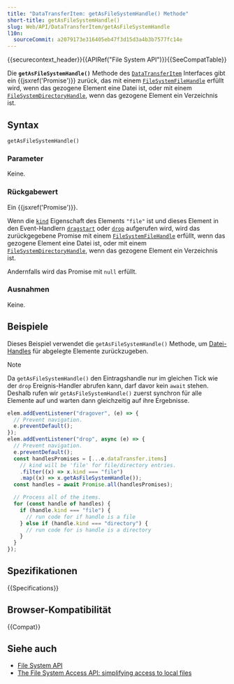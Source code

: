 ```yaml
---
title: "DataTransferItem: getAsFileSystemHandle() Methode"
short-title: getAsFileSystemHandle()
slug: Web/API/DataTransferItem/getAsFileSystemHandle
l10n:
  sourceCommit: a2079173e316405eb47f3d15d3a4b3b7577fc14e
---
```


{{securecontext_header}}{{APIRef("File System API")}}{{SeeCompatTable}}

Die **`getAsFileSystemHandle()`** Methode des [`DataTransferItem`](/de/docs/Web/API/DataTransferItem) Interfaces gibt ein {{jsxref('Promise')}} zurück, das mit einem [`FileSystemFileHandle`](/de/docs/Web/API/FileSystemFileHandle) erfüllt wird, wenn das gezogene Element eine Datei ist, oder mit einem [`FileSystemDirectoryHandle`](/de/docs/Web/API/FileSystemDirectoryHandle), wenn das gezogene Element ein Verzeichnis ist.

## Syntax

```js-nolint
getAsFileSystemHandle()
```

### Parameter

Keine.

### Rückgabewert

Ein {{jsxref('Promise')}}.

Wenn die [`kind`](/de/docs/Web/API/DataTransferItem/kind) Eigenschaft des Elements `"file"` ist und dieses Element in den Event-Handlern [`dragstart`](/de/docs/Web/API/HTMLElement/dragstart_event) oder [`drop`](/de/docs/Web/API/HTMLElement/drop_event) aufgerufen wird, wird das zurückgegebene Promise mit einem [`FileSystemFileHandle`](/de/docs/Web/API/FileSystemFileHandle) erfüllt, wenn das gezogene Element eine Datei ist, oder mit einem [`FileSystemDirectoryHandle`](/de/docs/Web/API/FileSystemDirectoryHandle), wenn das gezogene Element ein Verzeichnis ist.

Andernfalls wird das Promise mit `null` erfüllt.

### Ausnahmen

Keine.

## Beispiele

Dieses Beispiel verwendet die `getAsFileSystemHandle()` Methode, um
[Datei-Handles](/de/docs/Web/API/FileSystemHandle) für abgelegte Elemente zurückzugeben.

> [!NOTE]
> Da `getAsFileSystemHandle()` den Eintragshandle nur im gleichen Tick wie der `drop` Ereignis-Handler abrufen kann, darf davor kein `await` stehen. Deshalb rufen wir `getAsFileSystemHandle()` zuerst synchron für alle Elemente auf und warten dann gleichzeitig auf ihre Ergebnisse.

```js
elem.addEventListener("dragover", (e) => {
  // Prevent navigation.
  e.preventDefault();
});
elem.addEventListener("drop", async (e) => {
  // Prevent navigation.
  e.preventDefault();
  const handlesPromises = [...e.dataTransfer.items]
    // kind will be 'file' for file/directory entries.
    .filter((x) => x.kind === "file")
    .map((x) => x.getAsFileSystemHandle());
  const handles = await Promise.all(handlesPromises);

  // Process all of the items.
  for (const handle of handles) {
    if (handle.kind === "file") {
      // run code for if handle is a file
    } else if (handle.kind === "directory") {
      // run code for is handle is a directory
    }
  }
});
```

## Spezifikationen

{{Specifications}}

## Browser-Kompatibilität

{{Compat}}

## Siehe auch

- [File System API](/de/docs/Web/API/File_System_API)
- [The File System Access API: simplifying access to local files](https://developer.chrome.com/docs/capabilities/web-apis/file-system-access)
